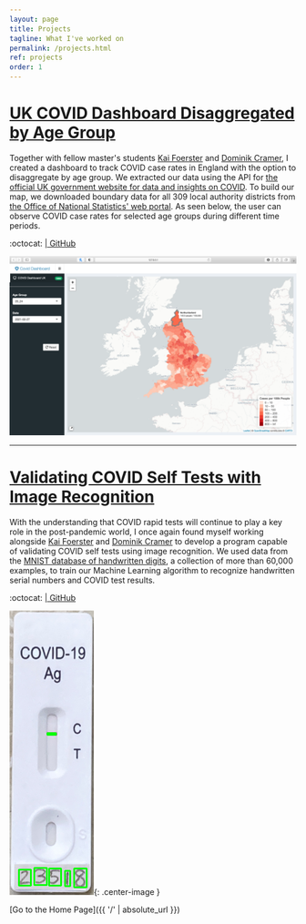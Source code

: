 ```yaml
---
layout: page
title: Projects
tagline: What I've worked on
permalink: /projects.html
ref: projects
order: 1
---
```



# <a id="uk-covid-dashboard">[UK COVID Dashboard Disaggregated by Age Group](https://github.com/intro-to-data-science-21/data-project-covid_dashboard_uk)</a>
Together with fellow master's students [Kai Foerster](https://github.com/kaifoerster) and [Dominik Cramer](https://github.com/DominikCramer), I created a dashboard to track COVID case rates in England with the option to disaggregate by age group. We extracted our data using the API for [the official UK government website for data and insights on COVID](https://coronavirus.data.gov.uk). To build our map, we downloaded boundary data for all 309 local authority districts from [the Office of National Statistics' web portal](https://geoportal.statistics.gov.uk/datasets/local-authority-districts-december-2019-boundaries-uk-bfc-1/explore). As seen below, the user can observe COVID case rates for selected age groups during different time periods.

:octocat: [| GitHub](https://github.com/intro-to-data-science-21/data-project-covid_dashboard_uk)

![UK COVID Dashboard](assets/img/uk-covid-dashboard.png "UK COVID Dashboard")

***

# <a id="validating-covid-self-tests">[Validating COVID Self Tests with Image Recognition](https://github.com/smkerr/COVID-image-recognition)</a>
With the understanding that COVID rapid tests will continue to play a key role in the post-pandemic world, I once again found myself working alongside [Kai Foerster](https://github.com/kaifoerster) and [Dominik Cramer](https://github.com/DominikCramer) to develop a program capable of validating COVID self tests using image recognition. We used data from the [MNIST database of handwritten digits](http://yann.lecun.com/exdb/mnist/), a collection of more than 60,000 examples, to train our Machine Learning algorithm to recognize handwritten serial numbers and COVID test results.

:octocat: [| GitHub](https://github.com/smkerr/COVID-image-recognition)

![Validating COVID Test Results](assets/img/validating-covid-test-results.png "Validating COVID Test Results"){: .center-image }

[Go to the Home Page]({{ '/' | absolute_url }})
